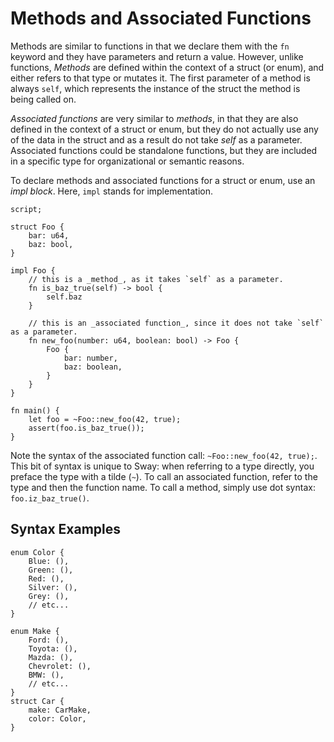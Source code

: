 # Methods and Associated Functions

Methods are similar to functions in that we declare them with the `fn` keyword and they have parameters and return a value. However, unlike functions, _Methods_ are defined within the context of a struct (or enum), and either refers to that type or mutates it. The first parameter of a method is always `self`, which represents the instance of the struct the method is being called on.

_Associated functions_ are very similar to _methods_, in that they are also defined in the context of a struct or enum, but they do not actually use any of the data in the struct and as a result do not take _self_ as a parameter. Associated functions could be standalone functions, but they are included in a specific type for organizational or semantic reasons.

To declare methods and associated functions for a struct or enum, use an _impl block_. Here, `impl` stands for implementation.

```sway
script;

struct Foo {
    bar: u64,
    baz: bool,
}

impl Foo {
    // this is a _method_, as it takes `self` as a parameter.
    fn is_baz_true(self) -> bool {
        self.baz
    }

    // this is an _associated function_, since it does not take `self` as a parameter.
    fn new_foo(number: u64, boolean: bool) -> Foo {
        Foo {
            bar: number,
            baz: boolean,
        }
    }
}

fn main() {
    let foo = ~Foo::new_foo(42, true);
    assert(foo.is_baz_true());
}
```

Note the syntax of the associated function call: `~Foo::new_foo(42, true);`. This bit of syntax is unique to Sway: when referring to a type directly, you preface the type with a tilde (`~`). To call an associated function, refer to the type and then the function name.
To call a method, simply use dot syntax: `foo.iz_baz_true()`.

## Syntax Examples

```sway
enum Color {
    Blue: (),
    Green: (),
    Red: (),
    Silver: (),
    Grey: (),
    // etc...
}

enum Make {
    Ford: (),
    Toyota: (),
    Mazda: (),
    Chevrolet: (),
    BMW: (),
    // etc...
}
struct Car {
    make: CarMake,
    color: Color,
}
```
